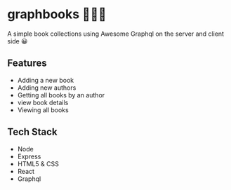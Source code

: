 # graphbooks 📗📓📒
A simple book collections using Awesome Graphql on the server and client side 😀

## Features 
- Adding a new book
- Adding new authors
- Getting all books by an author
- view book details
- Viewing all books

## Tech Stack
- Node
- Express
- HTML5 & CSS
- React
- Graphql
